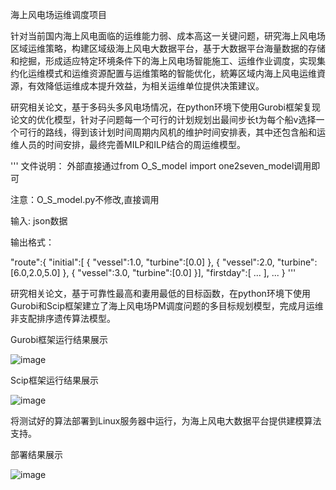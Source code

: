 海上风电场运维调度项目

针对当前国内海上风电面临的运维能力弱、成本高这一关键问题，研究海上风电场区域运维策略，构建区域级海上风电大数据平台，基于大数据平台海量数据的存储和挖掘，形成适应特定环境条件下的海上风电场智能施工、运维作业调度，实现集约化运维模式和运维资源配置与运维策略的智能优化，統筹区域内海上风电运维資源，有效降低运维成本提升效益，为相关运维单位提供决策建议。



研究相关论文，基于多码头多风电场情况，在python环境下使用Gurobi框架复现论文的优化模型，针对子问题每一个可行的计划规划出最间步长t为每个船v选择一个可行的路线，得到该计划时间周期内风机的维护时间安排表，其中还包含船和运维人员的时间安排，最终完善MILP和ILP结合的周运维模型。


'''
文件说明：
    外部直接通过from O_S_model import one2seven_model调用即可
    
注意：O_S_model.py不修改,直接调用

输入:
    json数据
    
输出格式：

"route":{
    "initial":[
        {
            "vessel":1.0,
            "turbine":[0.0]
        },
        {
            "vessel":2.0,
            "turbine":[6.0,2.0,5.0]
        },
        {
            "vessel":3.0,
            "turbine":[0.0]
        }],
    "firstday":[
            ...
        ],
    ...
    }
'''



研究相关论文，基于可靠性最高和妻用最低的目标函数，在python环境下使用Gurobi和Scip框架建立了海上风电场PM调度问题的多目标规划模型，完成月运维非支配排序遗传算法模型。

Gurobi框架运行结果展示

![image](https://user-images.githubusercontent.com/60246446/114642318-5072d680-9d06-11eb-98c2-5be0a5239ee2.png)

Scip框架运行结果展示

![image](https://user-images.githubusercontent.com/60246446/114642432-7dbf8480-9d06-11eb-98ec-7731bd8352cf.png)




将测试好的算法部署到Linux服务器中运行，为海上风电大数据平台提供建模算法支持。

部署结果展示

![image](https://user-images.githubusercontent.com/60246446/114642509-a47dbb00-9d06-11eb-85cb-78be33335bde.png)

